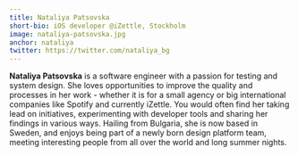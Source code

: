 ```yaml
---
title: Nataliya Patsovska
short-bio: iOS developer @iZettle, Stockholm
image: nataliya-patsovska.jpg
anchor: nataliya
twitter: https://twitter.com/nataliya_bg
---
```


**Nataliya Patsovska** is a software engineer with a passion for testing and system design. She loves opportunities to improve the quality and processes in her work - whether it is for a small agency or big international companies like Spotify and currently iZettle. You would often find her taking lead on initiatives, experimenting with developer tools and sharing her findings in various ways. Hailing from Bulgaria, she is now based in Sweden, and enjoys being part of a newly born design platform team, meeting interesting people from all over the world and long summer nights.